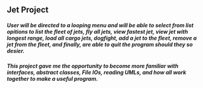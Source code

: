 ## Jet Project

##### User will be directed to a looping menu and will be able to select from list opitions to list the fleet of jets, fly all jets, view fastest jet, view jet with longest range, load all cargo jets, dogfight, add a jet to the fleet, remove a jet from the fleet, and finally, are able to quit the program should they so desier.

##### This project gave me the opportunity to become more familiar with interfaces, abstract classes, File IOs, reading UMLs, and how all work together to make a useful program. 

